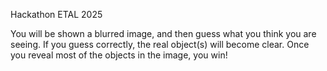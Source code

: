 Hackathon ETAL 2025



You will be shown a blurred image, and then guess what you think you are seeing. If you guess correctly, the real object(s) will become clear. Once you reveal most of the objects in the image, you win!
